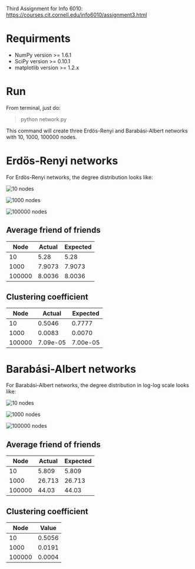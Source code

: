 Third Assignment for Info 6010: https://courses.cit.cornell.edu/info6010/assignment3.html

Requirments
===

* NumPy version >= 1.6.1
* SciPy version >= 0.10.1
* matplotlib version >= 1.2.x

Run
===

From terminal, just do:

> python network.py

This command will create three Erdös-Renyi and Barabási-Albert networks with
10, 1000, 100000 nodes.

Erdös-Renyi networks
===

For Erdös-Renyi networks, the degree distribution looks like:

![10 nodes](https://raw.github.com/saeed-abdullah/info-6010-assignment-3/master/images/erdos_renyi_10_nodes.png "Erdös-Renyi network with 10 nodes")

![1000 nodes](https://raw.github.com/saeed-abdullah/info-6010-assignment-3/master/images/erdos_renyi_1000_nodes.png "Erdös-Renyi network with 1000 nodes")

![100000 nodes](https://raw.github.com/saeed-abdullah/info-6010-assignment-3/master/images/erdos_renyi_100000_nodes.png "Erdös-Renyi network with 100000 nodes")


Average friend of friends
----

| Node  | Actual | Expected |
| ----- | ------ | -------- |
| 10    |  5.28  |   5.28   |
| 1000  | 7.9073 | 7.9073 |
|100000 | 8.0036 | 8.0036 |

Clustering coefficient
---

| Node  | Actual | Expected |
| ----- | ------ | -------- |
|  10   | 0.5046 | 0.7777   |
| 1000  | 0.0083 | 0.0070  |
| 100000 |7.09e-05 | 7.00e-05 |

Barabási-Albert networks
===

For Barabási-Albert networks, the degree distribution in log-log scale looks like:

![10 nodes](https://raw.github.com/saeed-abdullah/info-6010-assignment-3/master/images/barbasi_albert_10_nodes.png "Barabási-Albert network with 10 nodes")

![1000 nodes](https://raw.github.com/saeed-abdullah/info-6010-assignment-3/master/images/barbasi_albert_1000_nodes.png "Barabási-Albert network with 1000 nodes")

![100000 nodes](https://raw.github.com/saeed-abdullah/info-6010-assignment-3/master/images/barbasi_albert_100000_nodes.png "Barabási-Albert network with 100000 nodes")


Average friend of friends
----

| Node  | Actual | Expected |
| ----- | ------ | -------- |
| 10    |  5.809 |   5.809  |
| 1000  | 26.713 | 26.713  |
|100000 | 44.03 | 44.03 |

Clustering coefficient
---

| Node  | Value  | 
| ----- | ------ |
|  10   | 0.5056  |
| 1000  | 0.0191 |
| 100000 | 0.0004 |


